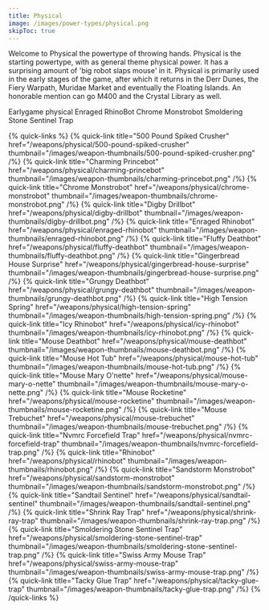 ```yaml
---
title: Physical
image: /images/power-types/physical.png
skipToc: true
---
```


Welcome to Physical the powertype of throwing hands.
Physical is the starting powertype, with as general theme physical power. It has a surprising amount of 'big robot slaps mouse' in it.
Physical is primarily used in the early stages of the game, after which it returns in the Derr Dunes, the Fiery Warpath, Muridae Market and eventually the Floating Islands. An honorable mention can go M400 and the Crystal Library as well.

Earlygame physical
Enraged RhinoBot
Chrome Monstrobot
Smoldering Stone Sentinel Trap

{% quick-links %}
 {% quick-link
  title="500 Pound Spiked Crusher"
  href="/weapons/physical/500-pound-spiked-crusher"
  thumbnail="/images/weapon-thumbnails/500-pound-spiked-crusher.png"
 /%}
 {% quick-link
  title="Charming Princebot"
  href="/weapons/physical/charming-princebot"
  thumbnail="/images/weapon-thumbnails/charming-princebot.png"
 /%}
 {% quick-link
  title="Chrome Monstrobot"
  href="/weapons/physical/chrome-monstrobot"
  thumbnail="/images/weapon-thumbnails/chrome-monstrobot.png"
 /%}
 {% quick-link
  title="Digby Drillbot"
  href="/weapons/physical/digby-drillbot"
  thumbnail="/images/weapon-thumbnails/digby-drillbot.png"
 /%}
 {% quick-link
  title="Enraged Rhinobot"
  href="/weapons/physical/enraged-rhinobot"
  thumbnail="/images/weapon-thumbnails/enraged-rhinobot.png"
 /%}
 {% quick-link
  title="Fluffy Deathbot"
  href="/weapons/physical/fluffy-deathbot"
  thumbnail="/images/weapon-thumbnails/fluffy-deathbot.png"
 /%}
 {% quick-link
  title="Gingerbread House Surprise"
  href="/weapons/physical/gingerbread-house-surprise"
  thumbnail="/images/weapon-thumbnails/gingerbread-house-surprise.png"
 /%}
 {% quick-link
  title="Grungy Deathbot"
  href="/weapons/physical/grungy-deathbot"
  thumbnail="/images/weapon-thumbnails/grungy-deathbot.png"
 /%}
 {% quick-link
  title="High Tension Spring"
  href="/weapons/physical/high-tension-spring"
  thumbnail="/images/weapon-thumbnails/high-tension-spring.png"
 /%}
 {% quick-link
  title="Icy Rhinobot"
  href="/weapons/physical/icy-rhinobot"
  thumbnail="/images/weapon-thumbnails/icy-rhinobot.png"
 /%}
 {% quick-link
  title="Mouse Deathbot"
  href="/weapons/physical/mouse-deathbot"
  thumbnail="/images/weapon-thumbnails/mouse-deathbot.png"
 /%}
 {% quick-link
  title="Mouse Hot Tub"
  href="/weapons/physical/mouse-hot-tub"
  thumbnail="/images/weapon-thumbnails/mouse-hot-tub.png"
 /%}
 {% quick-link
  title="Mouse Mary O'nette"
  href="/weapons/physical/mouse-mary-o-nette"
  thumbnail="/images/weapon-thumbnails/mouse-mary-o-nette.png"
 /%}
 {% quick-link
  title="Mouse Rocketine"
  href="/weapons/physical/mouse-rocketine"
  thumbnail="/images/weapon-thumbnails/mouse-rocketine.png"
 /%}
 {% quick-link
  title="Mouse Trebuchet"
  href="/weapons/physical/mouse-trebuchet"
  thumbnail="/images/weapon-thumbnails/mouse-trebuchet.png"
 /%}
 {% quick-link
  title="Nvmrc Forcefield Trap"
  href="/weapons/physical/nvmrc-forcefield-trap"
  thumbnail="/images/weapon-thumbnails/nvmrc-forcefield-trap.png"
 /%}
 {% quick-link
  title="Rhinobot"
  href="/weapons/physical/rhinobot"
  thumbnail="/images/weapon-thumbnails/rhinobot.png"
 /%}
 {% quick-link
  title="Sandstorm Monstrobot"
  href="/weapons/physical/sandstorm-monstrobot"
  thumbnail="/images/weapon-thumbnails/sandstorm-monstrobot.png"
 /%}
 {% quick-link
  title="Sandtail Sentinel"
  href="/weapons/physical/sandtail-sentinel"
  thumbnail="/images/weapon-thumbnails/sandtail-sentinel.png"
 /%}
 {% quick-link
  title="Shrink Ray Trap"
  href="/weapons/physical/shrink-ray-trap"
  thumbnail="/images/weapon-thumbnails/shrink-ray-trap.png"
 /%}
 {% quick-link
  title="Smoldering Stone Sentinel Trap"
  href="/weapons/physical/smoldering-stone-sentinel-trap"
  thumbnail="/images/weapon-thumbnails/smoldering-stone-sentinel-trap.png"
 /%}
 {% quick-link
  title="Swiss Army Mouse Trap"
  href="/weapons/physical/swiss-army-mouse-trap"
  thumbnail="/images/weapon-thumbnails/swiss-army-mouse-trap.png"
 /%}
 {% quick-link
  title="Tacky Glue Trap"
  href="/weapons/physical/tacky-glue-trap"
  thumbnail="/images/weapon-thumbnails/tacky-glue-trap.png"
 /%}
{% /quick-links %}

